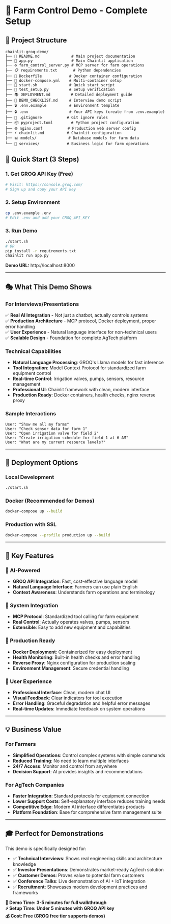 # 🚜 Farm Control Demo - Complete Setup

## 📁 Project Structure

```
chainlit-groq-demo/
├── 📄 README.md              # Main project documentation
├── 🚀 app.py                 # Main Chainlit application
├── ⚙️ farm_control_server.py # MCP server for farm operations
├── 📋 requirements.txt       # Python dependencies
├── 🐳 Dockerfile            # Docker container configuration
├── 🐳 docker-compose.yml    # Multi-container setup
├── 🔧 start.sh              # Quick start script
├── 🧪 test_setup.py         # Setup verification
├── 📚 DEPLOYMENT.md         # Detailed deployment guide
├── 🎯 DEMO_CHECKLIST.md     # Interview demo script
├── 🔒 .env.example          # Environment template
├── 🔒 .env                  # Your API keys (create from .env.example)
├── 🚫 .gitignore           # Git ignore rules
├── 📦 pyproject.toml        # Python project configuration
├── 🌐 nginx.conf           # Production web server config
├── ⚡ chainlit.md          # Chainlit configuration
├── 📊 models/              # Database models for farm data
└── 🔧 services/            # Business logic for farm operations
```

## 🎯 Quick Start (3 Steps)

### 1. Get GROQ API Key (Free)
```bash
# Visit: https://console.groq.com/
# Sign up and copy your API key
```

### 2. Setup Environment
```bash
cp .env.example .env
# Edit .env and add your GROQ_API_KEY
```

### 3. Run Demo
```bash
./start.sh
# OR
pip install -r requirements.txt
chainlit run app.py
```

**Demo URL:** http://localhost:8000

---

## 🎭 What This Demo Shows

### For Interviews/Presentations
✅ **Real AI Integration** - Not just a chatbot, actually controls systems  
✅ **Production Architecture** - MCP protocol, Docker deployment, proper error handling  
✅ **User Experience** - Natural language interface for non-technical users  
✅ **Scalable Design** - Foundation for complete AgTech platform  

### Technical Capabilities
- **Natural Language Processing**: GROQ's Llama models for fast inference
- **Tool Integration**: Model Context Protocol for standardized farm equipment control
- **Real-time Control**: Irrigation valves, pumps, sensors, resource management
- **Professional UI**: Chainlit framework with clean, modern interface
- **Production Ready**: Docker containers, health checks, nginx reverse proxy

### Sample Interactions
```
User: "Show me all my farms"
User: "Check sensor data for farm 1" 
User: "Open irrigation valve for field 2"
User: "Create irrigation schedule for field 1 at 6 AM"
User: "What are my current resource levels?"
```

---

## 🚀 Deployment Options

### Local Development
```bash
./start.sh
```

### Docker (Recommended for Demos)
```bash
docker-compose up --build
```

### Production with SSL
```bash
docker-compose --profile production up --build
```

---

## 🔧 Key Features

### 🤖 AI-Powered
- **GROQ API Integration**: Fast, cost-effective language model
- **Natural Language Interface**: Farmers can use plain English
- **Context Awareness**: Understands farm operations and terminology

### 🔗 System Integration  
- **MCP Protocol**: Standardized tool calling for farm equipment
- **Real Control**: Actually operates valves, pumps, sensors
- **Extensible**: Easy to add new equipment and capabilities

### 💼 Production Ready
- **Docker Deployment**: Containerized for easy deployment
- **Health Monitoring**: Built-in health checks and error handling
- **Reverse Proxy**: Nginx configuration for production scaling
- **Environment Management**: Secure credential handling

### 👥 User Experience
- **Professional Interface**: Clean, modern chat UI
- **Visual Feedback**: Clear indicators for tool execution
- **Error Handling**: Graceful degradation and helpful error messages
- **Real-time Updates**: Immediate feedback on system operations

---

## 💡 Business Value

### For Farmers
- **Simplified Operations**: Control complex systems with simple commands
- **Reduced Training**: No need to learn multiple interfaces
- **24/7 Access**: Monitor and control from anywhere
- **Decision Support**: AI provides insights and recommendations

### For AgTech Companies
- **Faster Integration**: Standard protocols for equipment connection  
- **Lower Support Costs**: Self-explanatory interface reduces training needs
- **Competitive Edge**: Modern AI interface differentiates products
- **Platform Foundation**: Base for comprehensive farm management suite

---

## 🎓 Perfect for Demonstrations

This demo is specifically designed for:
- ✅ **Technical Interviews**: Shows real engineering skills and architecture knowledge
- ✅ **Investor Presentations**: Demonstrates market-ready AgTech solution  
- ✅ **Customer Demos**: Proves value to potential farm customers
- ✅ **Conference Talks**: Live demonstration of AI + IoT integration
- ✅ **Recruitment**: Showcases modern development practices and frameworks

**🎯 Demo Time: 3-5 minutes for full walkthrough**  
**⚡ Setup Time: Under 5 minutes with GROQ API key**  
**💰 Cost: Free (GROQ free tier supports demos)**
